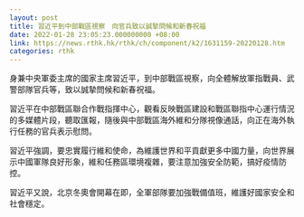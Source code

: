 ```yaml
---
layout: post
title: 習近平到中部戰區視察　向官兵致以誠摯問候和新春祝福
date: 2022-01-28 23:05:23.000000000 +08:00
link: https://news.rthk.hk/rthk/ch/component/k2/1631159-20220128.htm
categories: rthk
---
```


身兼中央軍委主席的國家主席習近平，到中部戰區視察，向全體解放軍指戰員、武警部隊官兵等，致以誠摯問候和新春祝福。

習近平在中部戰區聯合作戰指揮中心，觀看反映戰區建設和戰區聯指中心運行情況的多媒體片段，聽取匯報，隨後與中部戰區海外維和分隊視像通話，向正在海外執行任務的官兵表示慰問。

習近平強調，要忠實履行維和使命，為維護世界和平貢獻更多中國力量，向世界展示中國軍隊良好形象，維和任務區環境複雜，要注意加強安全防範，搞好疫情防控。

習近平又說，北京冬奧會開幕在即，全軍部隊要加強戰備值班，維護好國家安全和社會穩定。
